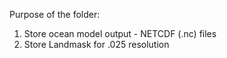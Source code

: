 Purpose of the folder: 
1. Store ocean model output - NETCDF (.nc) files 
2. Store Landmask for .025 resolution 